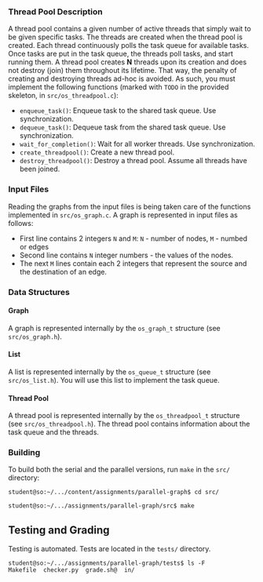 
### Thread Pool Description

A thread pool contains a given number of active threads that simply wait to be given specific tasks.
The threads are created when the thread pool is created.
Each thread continuously polls the task queue for available tasks.
Once tasks are put in the task queue, the threads poll tasks, and start running them.
A thread pool creates **N** threads upon its creation and does not destroy (join) them throughout its lifetime.
That way, the penalty of creating and destroying threads ad-hoc is avoided.
As such, you must implement the following functions (marked with `TODO` in the provided skeleton, in `src/os_threadpool.c`):

- `enqueue_task()`: Enqueue task to the shared task queue.
  Use synchronization.
- `dequeue_task()`: Dequeue task from the shared task queue.
  Use synchronization.
- `wait_for_completion()`: Wait for all worker threads.
  Use synchronization.
- `create_threadpool()`: Create a new thread pool.
- `destroy_threadpool()`: Destroy a thread pool.
  Assume all threads have been joined.


### Input Files

Reading the graphs from the input files is being taken care of the functions implemented in `src/os_graph.c`.
A graph is represented in input files as follows:

- First line contains 2 integers `N` and `M`: `N` - number of nodes, `M` - numbed or edges
- Second line contains `N` integer numbers - the values of the nodes.
- The next `M` lines contain each 2 integers that represent the source and the destination of an edge.



### Data Structures

#### Graph

A graph is represented internally by the `os_graph_t` structure (see `src/os_graph.h`).

#### List

A list is represented internally by the `os_queue_t` structure (see `src/os_list.h`).
You will use this list to implement the task queue.

#### Thread Pool

A thread pool is represented internally by the `os_threadpool_t` structure (see `src/os_threadpool.h`).
The thread pool contains information about the task queue and the threads.



### Building

To build both the serial and the parallel versions, run `make` in the `src/` directory:

```console
student@so:~/.../content/assignments/parallel-graph$ cd src/

student@so:~/.../assignments/parallel-graph/src$ make
```


## Testing and Grading

Testing is automated.
Tests are located in the `tests/` directory.

```console
student@so:~/.../assignments/parallel-graph/tests$ ls -F
Makefile  checker.py  grade.sh@  in/
```
